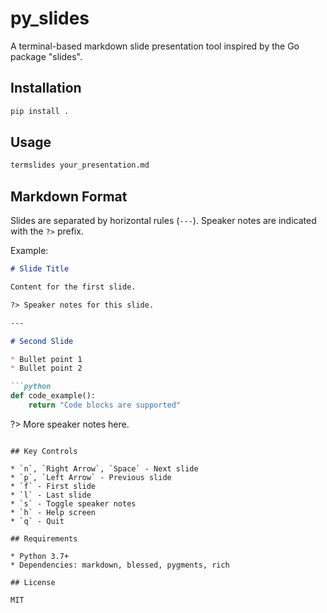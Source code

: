 # py_slides

A terminal-based markdown slide presentation tool inspired by the Go package "slides".

## Installation

```bash
pip install .
```

## Usage

```bash
termslides your_presentation.md
```

## Markdown Format

Slides are separated by horizontal rules (`---`). Speaker notes are indicated with the `?>` prefix.

Example:

```markdown
# Slide Title

Content for the first slide.

?> Speaker notes for this slide.

---

# Second Slide

* Bullet point 1
* Bullet point 2

```python
def code_example():
    return "Code blocks are supported"
```

?> More speaker notes here.
```

## Key Controls

* `n`, `Right Arrow`, `Space` - Next slide
* `p`, `Left Arrow` - Previous slide
* `f` - First slide
* `l` - Last slide
* `s` - Toggle speaker notes
* `h` - Help screen
* `q` - Quit

## Requirements

* Python 3.7+
* Dependencies: markdown, blessed, pygments, rich

## License

MIT